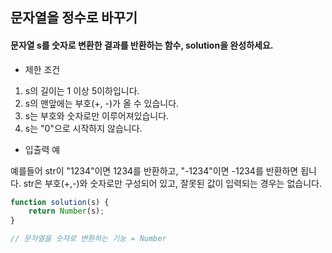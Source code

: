 ## 문자열을 정수로 바꾸기

#### 문자열 s를 숫자로 변환한 결과를 반환하는 함수, solution을 완성하세요.

* 제한 조건
1. s의 길이는 1 이상 5이하입니다.
2. s의 맨앞에는 부호(+, -)가 올 수 있습니다.
3. s는 부호와 숫자로만 이루어져있습니다.
4. s는 "0"으로 시작하지 않습니다.

* 입출력 예

예를들어 str이 "1234"이면 1234를 반환하고, "-1234"이면 -1234를 반환하면 됩니다. str은 부호(+,-)와 숫자로만 구성되어 있고, 잘못된 값이 입력되는 경우는 없습니다.

```js
function solution(s) {
    return Number(s);
}

// 문자열을 숫자로 변환하는 기능 = Number
```

